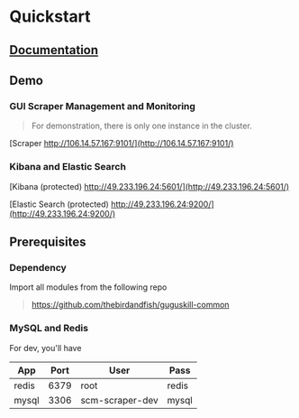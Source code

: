 # Quickstart

## [Documentation](http://localhost:8080/projects/scraper-magic.html)

## Demo

### GUI Scraper Management and Monitoring

> For demonstration, there is only one instance in the cluster.  

[Scraper http://106.14.57.167:9101/](http://106.14.57.167:9101/)

### Kibana and Elastic Search

[Kibana (protected) http://49.233.196.24:5601/](http://49.233.196.24:5601/)  

[Elastic Search (protected) http://49.233.196.24:9200/](http://49.233.196.24:9200/)  

## Prerequisites
### Dependency
Import all modules from the following repo
> https://github.com/thebirdandfish/guguskill-common
### MySQL and Redis
For dev, you'll have  

|App|Port|User|Pass|
|----|----|----|----|
|redis|6379|root|redis|
|mysql|3306|scm-scraper-dev|mysql|

